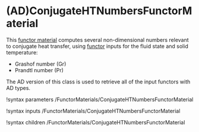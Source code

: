 # (AD)ConjugateHTNumbersFunctorMaterial

This [functor material](/FunctorMaterials/index.md) computes several non-dimensional numbers relevant to conjugate heat transfer, using [functor](/Functors/index.md) inputs for the fluid state and solid temperature:

- Grashof number (Gr)
- Prandtl number (Pr)

The AD version of this class is used to retrieve all of the input functors with AD types.

!syntax parameters /FunctorMaterials/ConjugateHTNumbersFunctorMaterial

!syntax inputs /FunctorMaterials/ConjugateHTNumbersFunctorMaterial

!syntax children /FunctorMaterials/ConjugateHTNumbersFunctorMaterial
